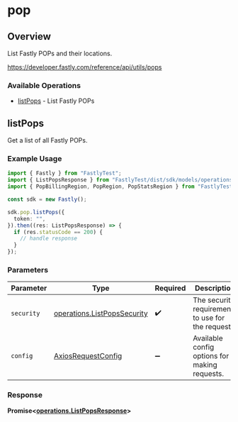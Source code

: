 # pop

## Overview

List Fastly POPs and their locations.

<https://developer.fastly.com/reference/api/utils/pops>
### Available Operations

* [listPops](#listpops) - List Fastly POPs

## listPops

Get a list of all Fastly POPs.

### Example Usage

```typescript
import { Fastly } from "FastlyTest";
import { ListPopsResponse } from "FastlyTest/dist/sdk/models/operations";
import { PopBillingRegion, PopRegion, PopStatsRegion } from "FastlyTest/dist/sdk/models/shared";

const sdk = new Fastly();

sdk.pop.listPops({
  token: "",
}).then((res: ListPopsResponse) => {
  if (res.statusCode == 200) {
    // handle response
  }
});
```

### Parameters

| Parameter                                                                  | Type                                                                       | Required                                                                   | Description                                                                |
| -------------------------------------------------------------------------- | -------------------------------------------------------------------------- | -------------------------------------------------------------------------- | -------------------------------------------------------------------------- |
| `security`                                                                 | [operations.ListPopsSecurity](../../models/operations/listpopssecurity.md) | :heavy_check_mark:                                                         | The security requirements to use for the request.                          |
| `config`                                                                   | [AxiosRequestConfig](https://axios-http.com/docs/req_config)               | :heavy_minus_sign:                                                         | Available config options for making requests.                              |


### Response

**Promise<[operations.ListPopsResponse](../../models/operations/listpopsresponse.md)>**

